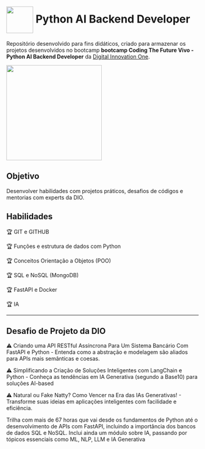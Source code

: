 <h1>
    <a href="https://www.dio.me/">
     <img align="center" width="70px" src="https://hermes.digitalinnovation.one/assets/diome/logo-full.svg"></a>
    <span>Python AI Backend Developer  </span>
</h1>

Repositório desenvolvido para fins didáticos, criado para armazenar os projetos desenvolvidos no  bootcamp  **bootcamp Coding The Future Vivo - Python AI Backend Developer** da [Digital Innovation One](https://www.dio.me/).


<img align="center" width="250px" src="https://hermes.dio.me/files/assets/ef695d25-f647-45eb-b1ad-a25c124b28ca.png">




## Objetivo
Desenvolver habilidades com projetos práticos, desafios de códigos e mentorias com experts da DIO.



## Habilidades


🏆 GIT e  GITHUB

🏆 Funções e estrutura de dados com Python

🏆 Conceitos Orientação a Objetos (POO)

🏆 SQL e NoSQL (MongoDB)

🏆 FastAPI e Docker 

🏆 IA


---
## Desafio de Projeto da DIO

⚠️ Criando uma API RESTful Assíncrona Para Um Sistema Bancário Com FastAPI e Python - Entenda como a abstração e modelagem são aliados para APIs mais semânticas e coesas.


⚠️ Simplificando a Criação de Soluções Inteligentes com LangChain e Python - Conheça as tendências em IA Generativa (segundo a Base10) para soluções AI-based

⚠️ Natural ou Fake Natty? Como Vencer na Era das IAs Generativas! - Transforme suas ideias em aplicações inteligentes com facilidade e eficiência.



Trilha com mais de 67 horas que vai desde os fundamentos de Python até o desenvolvimento de APIs com FastAPI, incluindo a importância dos bancos de dados SQL e NoSQL. Inclui ainda um módulo sobre IA, passando por tópicos essenciais como ML, NLP, LLM e IA Generativa 


